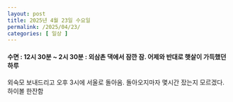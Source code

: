 ```yaml
---
layout: post
title: 2025년 4월 23일 수요일
permalink: /2025/04/23/
categories: [ 일상 ]
---
```

#### 수면 : 12시 30분 ~ 2시 30분 : 외삼촌 댁에서 잠깐 잠. 어제와 반대로 햇살이 가득했던 하루<br/>
외숙모 보내드리고 오후 3시에 서울로 돌아옴. 돌아오지마자 몇시간 잤는지 모르겠다.<br/>
하이볼 한잔함